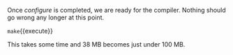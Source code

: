 Once _configure_ is completed, we are ready for the compiler. Nothing should go wrong any longer at this point.

`make`{{execute}}

This takes some time and 38 MB becomes just under 100 MB.

